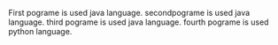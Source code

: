 First pograme is used java language.
secondpograme is used java language.
third pograme is used java language.
 fourth pograme is used python language.
